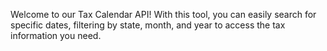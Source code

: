 Welcome to our Tax Calendar API! With this tool, you can easily search for specific dates, filtering by state, month, and year to access the tax information you need.
